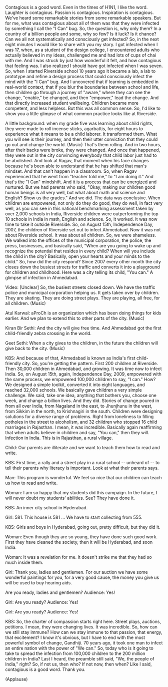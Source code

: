 
Contagious is a good word.
Even in the times of H1N1, I like the word.
Laughter is contagious. Passion is contagious.
Inspiration is contagious.
We&#39;ve heard some remarkable stories from some remarkable speakers.
But for me, what was contagious about all of them
was that they were infected by something I call the
&quot;I Can&quot; bug.
So, the question is, why only them?
In a country of a billion people and some,
why so few?
Is it luck? Is it chance?
Can we all not systematically and consciously
get infected?
So, in the next eight minutes I would like to share with you my story.
I got infected when I was 17,
when, as a student of the design college,
I encountered adults who actually believed in my ideas,
challenged me and had lots of cups of chai with me.
And I was struck by just how wonderful it felt,
and how contagious that feeling was.
I also realized I should have got infected when I was seven.
So, when I started Riverside school 10 years ago it became a lab,
a lab to prototype and refine a design process
that could consciously infect the mind with the &quot;I Can&quot; bug.
And I uncovered
that if learning is embedded in real-world context,
that if you blur the boundaries between school and life,
then children go through a journey of &quot;aware,&quot;
where they can see the change,
&quot;enable,&quot; be changed,
and then &quot;empower,&quot; lead the change.
And that directly increased student wellbeing.
Children became more competent,
and less helpless.
But this was all common sense.
So, I&#39;d like to show you a little glimpse of what
common practice looks like at Riverside.

A little background: when my grade five was learning about child rights,
they were made to roll incense sticks,
agarbattis, for eight hours
to experience what it means to be a child laborer.
It transformed them. What you will see is their journey,
and then their utter conviction
that they could go out and change the world.
(Music)
That&#39;s them rolling.
And in two hours, after their backs were broke,
they were changed.
And once that happened,
they were out in the city convincing everybody
that child labor just had to be abolished.
And look at Ragav, that moment when his face changes
because he&#39;s been able to understand that he
has shifted that man&#39;s mindset.
And that can&#39;t happen in a classroom.
So, when Ragav experienced that
he went from &quot;teacher told me,&quot;
to &quot;I am doing it.&quot; And that&#39;s the &quot;I Can&quot; mindshift.
And it is a process that can be energized and nurtured.
But we had parents who said,
&quot;Okay, making our children good human beings is all very well,
but what about math and science and English?
Show us the grades.&quot;
And we did. The data was conclusive.
When children are empowered,
not only do they do good,
they do well, in fact very well,
as you can see in this national benchmarking assessment
taken by over 2,000 schools in India,
Riverside children were outperforming the top 10 schools in India
in math, English and science.
So, it worked. It was now time to take it outside Riverside.
So, on August 15th, Independence Day, 2007,
the children of Riverside set out to infect Ahmedabad.
Now it was not about Riverside school.
It was about all children. So, we were shameless.
We walked into the offices of the municipal corporation, the police,
the press, businesses,
and basically said, &quot;When are you going to wake up
and recognize the potential that resides in every child?
When will you include the child in the city?
Basically, open your hearts and your minds to the child.&quot;
So, how did the city respond?
Since 2007 every other month
the city closes down the busiest streets for traffic
and converts it into a playground for children and childhood.
Here was a city telling its child, &quot;You can.&quot;
A glimpse of infection in Ahmedabad.

Video: [Unclear]
So, the busiest streets closed down.
We have the traffic police and municipal corporation helping us.
It gets taken over by children.
They are skating. They are doing street plays.
They are playing, all free, for all children.
(Music)

Atul Karwal: aProCh is an organization which has been doing things for kids earlier.
And we plan to extend this to other parts of the city.
(Music)

Kiran Bir Sethi: And the city will give free time.
And Ahmedabad got the first child-friendly zebra crossing in the world.

Geet Sethi: When a city gives to the children,
in the future the children will give back to the city.
(Music)

KBS: And because of that,
Ahmedabad is known as India&#39;s first child-friendly city.
So, you&#39;re getting the pattern. First 200 children at Riverside.
Then 30,000 children in Ahmedabad, and growing.
It was time now to infect India.
So, on August 15th,
again, Independence Day, 2009,
empowered with the same process,
we empowered 100,000 children to say, &quot;I can.&quot;
How? We designed a simple toolkit,
converted it into eight languages,
and reached 32,000 schools.
We basically gave children a very simple challenge.
We said, take one idea,
anything that bothers you,
choose one week,
and change a billion lives.
And they did. Stories of change
poured in from all over India,
from Nagaland in the east,
to Jhunjhunu in the west,
from Sikkim in the north, to Krishnagiri in the south.
Children were designing solutions for a diverse range of problems.
Right from loneliness to filling potholes in the street
to alcoholism,
and 32 children who stopped 16 child marriages
in Rajasthan.
I mean, it was incredible.
Basically again reaffirming that when adults believe in children
and say, &quot;You can,&quot; then they will.
Infection in India.
This is in Rajasthan, a rural village.

Child: Our parents are illiterate and we want to teach them how to read and write.

KBS: First time, a rally and a street play in a rural school --
unheard of -- to tell their parents why literacy is important.
Look at what their parents says.

Man: This program is wonderful.
We feel so nice that our children can teach us how to read and write.

Woman: I am so happy that my students did this campaign.
In the future, I will never doubt my students&#39; abilities.
See? They have done it.

KBS: An inner city school in Hyderabad.

Girl: 581. This house is 581 ...
We have to start collecting from 555.

KBS: Girls and boys in Hyderabad, going out,
pretty difficult, but they did it.

Woman: Even though they are so young, they have done such good work.
First they have cleaned the society, then it will be Hyderabad, and soon India.

Woman: It was a revelation for me. It doesn&#39;t strike me
that they had so much inside them.

Girl: Thank you, ladies and gentlemen.
For our auction we have some wonderful paintings for you,
for a very good cause,
the money you give us will be used to buy hearing aids.

Are you ready, ladies and gentlemen? Audience: Yes!

Girl: Are you ready? Audience: Yes!

Girl: Are you ready? Audience: Yes!

KBS: So, the charter of compassion starts right here.
Street plays, auctions, petitions.
I mean, they were changing lives.
It was incredible.
So, how can we still stay immune?
How can we stay immune to that passion, that energy, that excitement?
I know it&#39;s obvious,
but I have to end with the most powerful symbol of change, Gandhiji.
70 years ago, it took one man
to infect an entire nation
with the power of &quot;We can.&quot;
So, today who is it going to take
to spread the infection from 100,000 children
to the 200 million children in India?
Last I heard, the preamble still said, &quot;We, the people of India,&quot; right?
So, if not us, then who?
If not now, then when?
Like I said, contagious is a good word.
Thank you.

(Applause)

